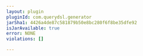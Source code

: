 ```yaml
---
layout: plugin
pluginId: com.querydsl.generator
jarSha1: 4426a4de87c581879b50e8bc280f6f8be35dfe92
isJarAvailable: true
error: NONE
violations: []

---
```

